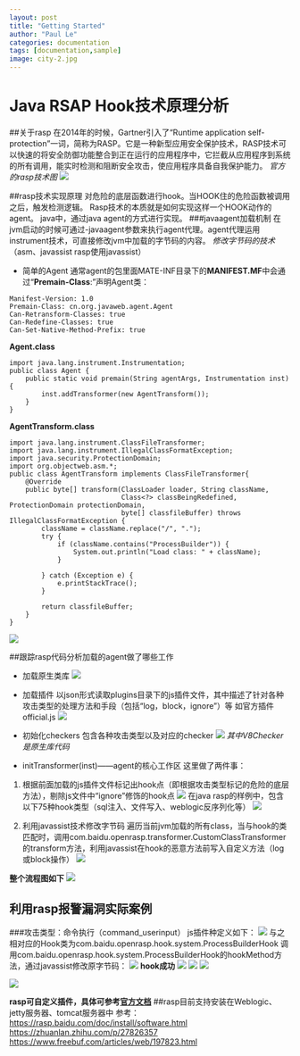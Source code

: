 ```yaml
---
layout: post
title: "Getting Started"
author: "Paul Le"
categories: documentation
tags: [documentation,sample]
image: city-2.jpg
---
```

# Java RSAP Hook技术原理分析
##关于rasp
在2014年的时候，Gartner引入了“Runtime application self-protection”一词，简称为RASP。它是一种新型应用安全保护技术，RASP技术可以快速的将安全防御功能整合到正在运行的应用程序中，它拦截从应用程序到系统的所有调用，能实时检测和阻断安全攻击，使应用程序具备自我保护能力。
*官方的rasp技术图*
![](media/15748432951455/15748434927147.jpg)

##rasp技术实现原理
对危险的底层函数进行hook。当HOOK住的危险函数被调用之后，触发检测逻辑。
Rasp技术的本质就是如何实现这样一个HOOK动作的agent。
java中，通过java agent的方式进行实现。
###javaagent加载机制
在jvm启动的时候可通过-javaagent参数来执行agent代理。agent代理运用instrument技术，可直接修改jvm中加载的字节码的内容。
*修改字节码的技术*（asm、javassist rasp使用javassist）
- 简单的Agent
通常agent的包里面MATE-INF目录下的**MANIFEST.MF**中会通过“**Premain-Class**:”声明Agent类：
```
Manifest-Version: 1.0
Premain-Class: cn.org.javaweb.agent.Agent
Can-Retransform-Classes: true
Can-Redefine-Classes: true
Can-Set-Native-Method-Prefix: true
```
**Agent.class**

```
import java.lang.instrument.Instrumentation;
public class Agent {
    public static void premain(String agentArgs, Instrumentation inst) {
        inst.addTransformer(new AgentTransform());
    }
}
```
**AgentTransform.class**
```
import java.lang.instrument.ClassFileTransformer;
import java.lang.instrument.IllegalClassFormatException;
import java.security.ProtectionDomain;
import org.objectweb.asm.*;
public class AgentTransform implements ClassFileTransformer{
    @Override
    public byte[] transform(ClassLoader loader, String className,
                            Class<?> classBeingRedefined, ProtectionDomain protectionDomain,
                            byte[] classfileBuffer) throws IllegalClassFormatException {
        className = className.replace("/", ".");
        try {
            if (className.contains("ProcessBuilder")) {
                System.out.println("Load class: " + className);
            }

        } catch (Exception e) {
            e.printStackTrace();
        }

        return classfileBuffer;
    }
}
```
![](media/15748432951455/15748457225335.jpg)

##跟踪rasp代码分析加载的agent做了哪些工作
- 加载原生类库
![](media/15748432951455/15748458048486.jpg)

- 加载插件
以json形式读取plugins目录下的js插件文件，其中描述了针对各种攻击类型的处理方法和手段（包括“log，block，ignore”）等
如官方插件official.js
![](media/15748432951455/15748470459971.jpg)
- 初始化checkers
包含各种攻击类型以及对应的checker
![](media/15748432951455/15748471210433.jpg)
*其中V8Checker是原生库代码*

- initTransformer(inst)——agent的核心工作区
这里做了两件事：
1. 根据前面加载的js插件文件标记出hook点（即根据攻击类型标记的危险的底层方法），剔除js文件中“ignore”修饰的hook点
![](media/15748432951455/15749313951651.jpg)
在java rasp的样例中，包含以下75种hook类型（sql注入、文件写入、weblogic反序列化等）
![](media/15748432951455/15749317578607.jpg)

2. 利用javassist技术修改字节码
   遍历当前jvm加载的所有class，当与hook的类匹配时，调用com.baidu.openrasp.transformer.CustomClassTransformer的transform方法，利用javassist在hook的恶意方法前写入自定义方法（log或block操作）
   ![](media/15748432951455/15749315322623.jpg)

**整个流程图如下**
![](media/15748432951455/15749317878949.jpg)

## 利用rasp报警漏洞实际案例
###攻击类型：命令执行（command_userinput）
js插件种定义如下：
![](media/15748432951455/15749320212023.jpg)
与之相对应的Hook类为com.baidu.openrasp.hook.system.ProcessBuilderHook
调用com.baidu.openrasp.hook.system.ProcessBuilderHook的hookMethod方法，通过javassist修改原字节码：
![](media/15748432951455/15749320779587.jpg)
**hook成功**
![](media/15748432951455/15749321015856.jpg)
![](media/15748432951455/15749331181757.jpg)
![](media/15748432951455/15749331338478.jpg)

![](media/15748432951455/15749330949898.jpg)

**rasp可自定义插件，具体可参考[官方文档](https://rasp.baidu.com/doc/install/compat.html)**
##rasp目前支持安装在Weblogic、jetty服务器、tomcat服务器中
参考：
https://rasp.baidu.com/doc/install/software.html
https://zhuanlan.zhihu.com/p/27826357
https://www.freebuf.com/articles/web/197823.html


